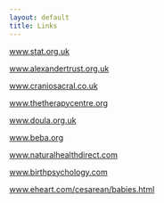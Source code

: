 ```yaml
---
layout: default
title: Links
---
```



<p><a href="http://www.stat.org.uk/">www.stat.org.uk</a></p>
<p><a href="http://www.alexandertrust.org.uk/">www.alexandertrust.org.uk</a></p>
<p><a href="http://www.craniosacral.co.uk/">www.craniosacral.co.uk</a></p>
<p><a href="http://www.thetherapycentre.org/">www.thetherapycentre.org</a></p>
<p><a href="http://www.doula.org.uk/">www.doula.org.uk</a></p>
<p><a href="http://www.beba.org/">www.beba.org</a></p>
<p><a href="http://www.naturalhealthdirect.com/">www.naturalhealthdirect.com</a></p>
<p><a href="http://www.birthpsychology.com/">www.birthpsychology.com</a></p>
<p><a href="http://www.eheart.com/cesarean/babies.html">www.eheart.com/cesarean/babies.html</a></p>
